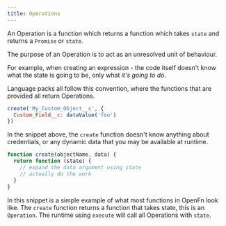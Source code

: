 ```yaml
---
title: Operations
---
```


An Operation is a function which returns a function which takes `state` and returns a `Promise` or `state`.

The purpose of an Operation is to act as an unresolved unit of behaviour.

For example, when creating an expression - the code itself doesn't know what the state is going to be,
only what _it's going to do_.

Language packs all follow this convention, where the functions that are provided all return Operations.

```javascript
create('My_Custom_Object__c', {
  Custom_Field__c: dataValue('foo')
})
```

In the snippet above, the `create` function doesn't know anything about credentials, or any dynamic
data that you may be available at runtime.

```javascript
function create(objectName, data) {
  return function (state) {
    // expand the data argument using state
    // actually do the work
  }
}
```

In this snippet is a simple example of what most functions in OpenFn look like.
The `create` function returns a function that takes state, this is an `Operation`.
The runtime using `execute` will call all Operations with `state`.

